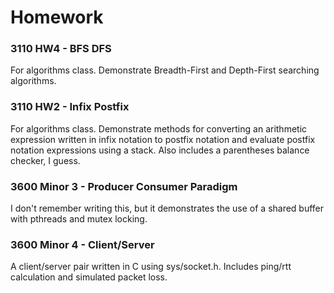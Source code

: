 # Homework
### 3110 HW4 - BFS DFS
For algorithms class. Demonstrate Breadth-First and Depth-First searching algorithms.

### 3110 HW2 - Infix Postfix
For algorithms class. Demonstrate methods for converting an arithmetic expression written in infix notation to postfix notation and evaluate postfix notation expressions using a stack. Also includes a parentheses balance checker, I guess.

### 3600 Minor 3 - Producer Consumer Paradigm
I don't remember writing this, but it demonstrates the use of a shared buffer with pthreads and mutex locking. 

### 3600 Minor 4 - Client/Server
A client/server pair written in C using sys/socket.h. Includes ping/rtt calculation and simulated packet loss.
